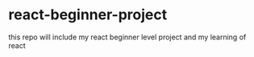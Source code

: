 # react-beginner-project
this repo will include my react beginner level project and my learning of react
